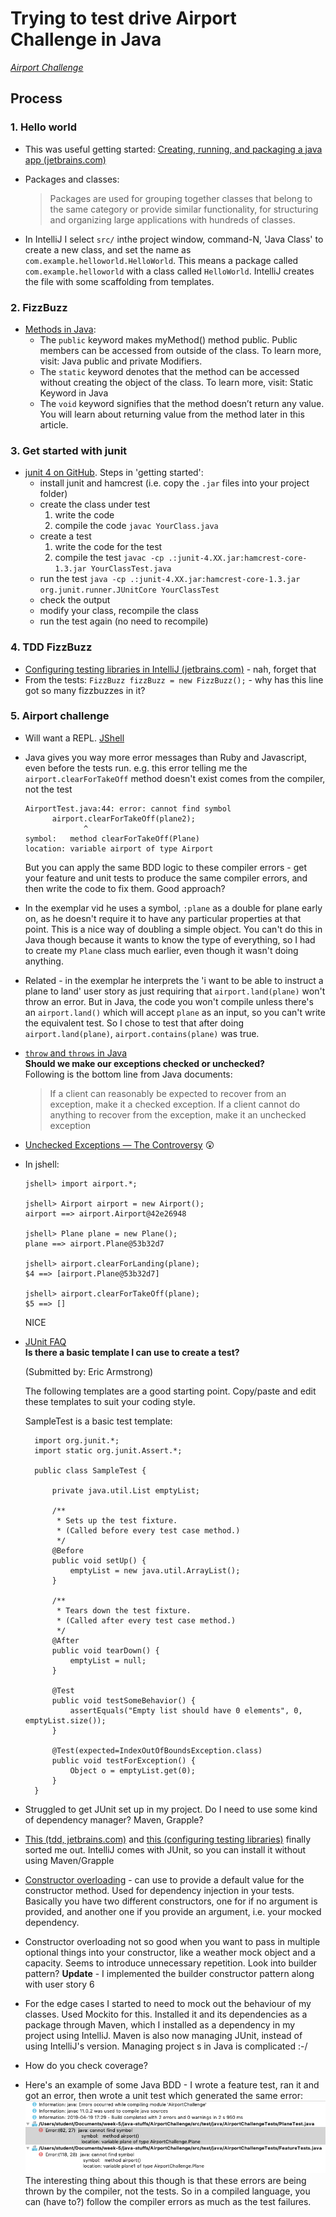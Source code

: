 # Trying to test drive Airport Challenge in Java

*[Airport Challenge](https://github.com/makersacademy/airport_challenge)*

## Process

### 1. Hello world

- This was useful getting started: [Creating, running, and packaging a java app (jetbrains.com)](https://www.jetbrains.com/help/idea/creating-and-running-your-first-java-application.html)

- Packages and classes:
  > Packages are used for grouping together classes that belong to the same category or provide similar functionality, for structuring and organizing large applications with hundreds of classes.

- In IntelliJ I select `src/` inthe project window, command-N, 'Java Class' to create a new class, and set the name as `com.example.helloworld.HelloWorld`. This means a package called `com.example.helloworld` with a class called `HelloWorld`.
  IntelliJ creates the file with some scaffolding from templates.

### 2. FizzBuzz

- [Methods in Java](https://www.programiz.com/java-programming/methods):
    - The `public` keyword makes myMethod() method public. Public members can be accessed from outside of the class. To learn more, visit: Java public and private Modifiers.
    - The `static` keyword denotes that the method can be accessed without creating the object of the class. To learn more, visit: Static Keyword in Java
    - The `void` keyword signifies that the method doesn’t return any value. You will learn about returning value from the method later in this article.

### 3. Get started with junit

- [junit 4 on GitHub](https://github.com/junit-team/junit4/wiki/Getting-started). Steps in 'getting started':
    - install junit and hamcrest (i.e. copy the `.jar` files into your project folder)
    - create the class under test
        1. write the code
        2. compile the code `javac YourClass.java`
    - create a test
        1. write the code for the test
        2. compile the test `javac -cp .:junit-4.XX.jar:hamcrest-core-1.3.jar YourClassTest.java`
    - run the test `java -cp .:junit-4.XX.jar:hamcrest-core-1.3.jar org.junit.runner.JUnitCore YourClassTest`
    - check the output
    - modify your class, recompile the class
    - run the test again (no need to recompile)

### 4. TDD FizzBuzz

- [Configuring testing libraries in IntelliJ (jetbrains.com)](https://www.jetbrains.com/help/idea/configuring-testing-libraries.html) - nah, forget that
- From the tests: `FizzBuzz fizzBuzz = new FizzBuzz();` - why has this line got so many fizzbuzzes in it?

### 5. Airport challenge

- Will want a REPL. [JShell](https://www.infoq.com/articles/jshell-java-repl)
- Java gives you way more error messages than Ruby and Javascript, even before the tests run. e.g. this error telling me the `airport.clearForTakeOff` method doesn't exist comes from the compiler, not the test
  ```
  AirportTest.java:44: error: cannot find symbol
        airport.clearForTakeOff(plane2);
               ^
  symbol:   method clearForTakeOff(Plane)
  location: variable airport of type Airport
  ```
  But you can apply the same BDD logic to these compiler errors - get your feature and unit tests to produce the same compiler errors, and then write the code to fix them. Good approach?
- In the exemplar vid he uses a symbol, `:plane` as a double for plane early on, as he doesn't require it to have any particular properties at that point. This is a nice way of doubling a simple object. You can't do this in Java though because it wants to know the type of everything, so I had to create my `Plane` class much earlier, even though it wasn't doing anything.
- Related - in the exemplar he interprets the 'i want to be able to instruct a plane to land' user story as just requiring that `airport.land(plane)` won't throw an error. But in Java, the code you won't compile unless there's an `airport.land()` which will accept `plane` as an input, so you can't write the equivalent test. So I chose to test that after doing `airport.land(plane)`, `airport.contains(plane)` was true.
- [`throw` and `throws` in Java](https://www.geeksforgeeks.org/throw-throws-java/)  
    **Should we make our exceptions checked or unchecked?**  
    Following is the bottom line from Java documents:  
    > If a client can reasonably be expected to recover from an exception, make it a checked exception. If a client cannot do anything to recover from the exception, make it an unchecked exception
- [Unchecked Exceptions — The Controversy](https://docs.oracle.com/javase/tutorial/essential/exceptions/runtime.html) 😲
- In jshell:
  ```
  jshell> import airport.*;
  
  jshell> Airport airport = new Airport();
  airport ==> airport.Airport@42e26948
  
  jshell> Plane plane = new Plane();
  plane ==> airport.Plane@53b32d7
  
  jshell> airport.clearForLanding(plane);
  $4 ==> [airport.Plane@53b32d7]
  
  jshell> airport.clearForTakeOff(plane);
  $5 ==> []
  ```
  NICE
- [JUnit FAQ](https://junit.org/junit4/faq.html)  
  **Is there a basic template I can use to create a test?**

    (Submitted by: Eric Armstrong)

    The following templates are a good starting point. Copy/paste and edit these templates to suit your coding style.

    SampleTest is a basic test template:

        import org.junit.*;
        import static org.junit.Assert.*;
         
        public class SampleTest {
         
            private java.util.List emptyList;
         
            /**
             * Sets up the test fixture. 
             * (Called before every test case method.)
             */
            @Before
            public void setUp() {
                emptyList = new java.util.ArrayList();
            }
         
            /**
             * Tears down the test fixture. 
             * (Called after every test case method.)
             */
            @After
            public void tearDown() {
                emptyList = null;
            }
            
            @Test
            public void testSomeBehavior() {
                assertEquals("Empty list should have 0 elements", 0, emptyList.size());
            }
         
            @Test(expected=IndexOutOfBoundsException.class)
            public void testForException() {
                Object o = emptyList.get(0);
            }
        }
- Struggled to get JUnit set up in my project. Do I need to use some kind of dependency manager? Maven, Grapple?
- [This (tdd, jetbrains.com)](https://www.jetbrains.com/help/idea/tdd-with-intellij-idea.html) and [this (configuring testing libraries)](https://www.jetbrains.com/help/idea/configuring-testing-libraries.html) finally sorted me out. IntelliJ comes with JUnit, so you can install it without using Maven/Grapple
- [Constructor overloading](https://www.geeksforgeeks.org/constructor-overloading-java/) - can use to provide a default value for the constructor method. Used for dependency injection in your tests. Basically you have two different constructors, one for if no argument is provided, and another one if you provide an argument, i.e. your mocked dependency.
- Constructor overloading not so good when you want to pass in multiple optional things into your constructor, like a weather mock object and a capacity. Seems to introduce unnecessary repetition. Look into builder pattern? **Update** - I implemented the builder constructor pattern along with user story 6
- For the edge cases I started to need to mock out the behaviour of my classes. Used Mockito for this. Installed it and its dependencies as a package through Maven, which I installed as a dependency in my project using IntelliJ. Maven is also now managing JUnit, instead of using IntelliJ's version. Managing project s in Java is complicated :-/
- How do you check coverage?
- Here's an example of some Java BDD - I wrote a feature test, ran it and got an error, then wrote a unit test which generated the same error: <img src="/images/replicating-error-in-feature-and-unit-tests.png">  
  The interesting thing about this though is that these errors are being thrown by the compiler, not the tests. So in a compiled language, you can (have to?) follow the compiler errors as much as the test failures.
